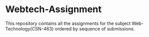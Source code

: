 # Webtech-Assignment
This repository contains all the assignments for the subject Web-Technology(CSN-463) ordered by sequence of submissions.
